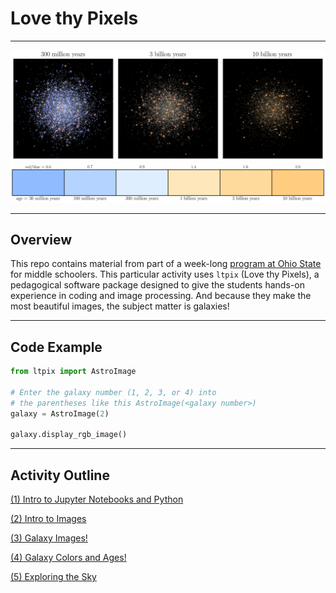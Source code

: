 # Love thy Pixels
---

![](images/gc-ages.png)
![](images/age-colorbar.png)

---

## Overview
This repo contains material from part of a week-long [program at Ohio State](https://u.osu.edu/aspire/) for middle schoolers. This particular activity uses `ltpix` (Love thy Pixels), a pedagogical software package designed to give the students hands-on experience in coding and image processing. And because they make the most beautiful images, the subject matter is galaxies!

---

## Code Example

```python 
from ltpix import AstroImage

# Enter the galaxy number (1, 2, 3, or 4) into 
# the parentheses like this AstroImage(<galaxy number>)
galaxy = AstroImage(2) 

galaxy.display_rgb_image()
```


---
## Activity Outline

[(1) Intro to Jupyter Notebooks and Python](https://nbviewer.jupyter.org/github/johnnygreco/love-thy-pixels/blob/master/notebooks/intro-to-python.ipynb?flush_cache=true)

[(2) Intro to Images](https://nbviewer.jupyter.org/github/johnnygreco/love-thy-pixels/blob/master/notebooks/intro-to-images.ipynb?flush_cache=true)

[(3) Galaxy Images!](https://nbviewer.jupyter.org/github/johnnygreco/love-thy-pixels/blob/master/notebooks/galaxy-images.ipynb?flush_cache=true)

[(4) Galaxy Colors and Ages!](https://nbviewer.jupyter.org/github/johnnygreco/love-thy-pixels/blob/master/notebooks/galaxy-colors.ipynb?flush_cache=true)

[(5) Exploring the Sky](https://nbviewer.jupyter.org/github/johnnygreco/love-thy-pixels/blob/master/notebooks/legacy-viewer.ipynb?flush_cache=true)
